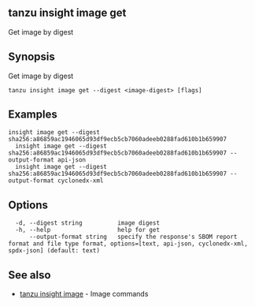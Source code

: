 ## tanzu insight image get

Get image by digest

## <a id='synopsis'></a>Synopsis

Get image by digest

```console
tanzu insight image get --digest <image-digest> [flags]
```

## <a id='examples'></a>Examples

```console
insight image get --digest sha256:a86859ac1946065d93df9ecb5cb7060adeeb0288fad610b1b659907
  insight image get --digest sha256:a86859ac1946065d93df9ecb5cb7060adeeb0288fad610b1b659907 --output-format api-json
  insight image get --digest sha256:a86859ac1946065d93df9ecb5cb7060adeeb0288fad610b1b659907 --output-format cyclonedx-xml
```

## <a id='options'></a>Options

```console
  -d, --digest string          image digest
  -h, --help                   help for get
      --output-format string   specify the response's SBOM report format and file type format, options=[text, api-json, cyclonedx-xml, spdx-json] (default: text)
```

## <a id='see-also'></a>See also

* [tanzu insight image](tanzu_insight_image.hbs.md)	 - Image commands

